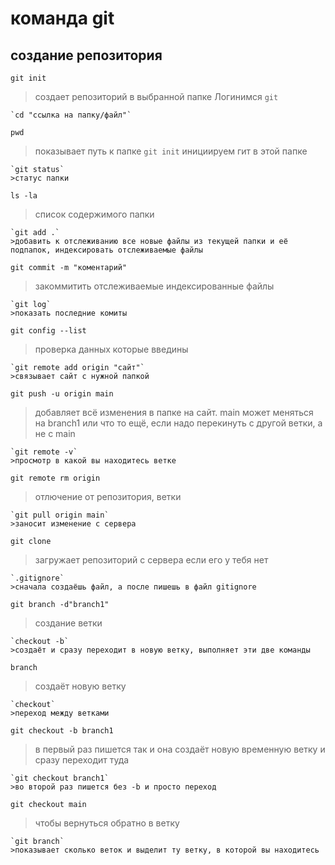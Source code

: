 # команда git
## создание репозитория 
`git init`
>создает репозиторий в выбранной папке
>Логинимся 
`git` 
```
`cd "ссылка на папку/файл"`
```
`pwd`
>показывает путь к папке
`git init`
>инициируем гит в этой папке
```
`git status`
>статус папки
```
`ls -la`
>cписок содержимого папки
```
`git add .`
>добавить к отслеживанию все новые файлы из текущей папки и её подпапок, индексировать отслеживаемые файлы
```
`git commit -m "коментарий"`
>закоммитить отслеживаемые индексированные файлы 
```
`git log`
>показать последние комиты
```
`git config --list`
>проверка данных которые введины 
```
`git remote add origin "сайт"` 
>связывает сайт с нужной папкой 
```
`git push -u origin main`
 >добавляет всё изменения в папке на сайт. main может меняться на branch1 или что то ещё, если надо перекинуть с другой ветки, а не с main
```
`git remote -v`
>просмотр в какой вы находитесь ветке
```
`git remote rm origin`
>отлючение от репозитория, ветки
```
`git pull origin main`
>заносит изменение с сервера
```
`git clone`
> загружает репозиторий с сервера если его у тебя нет
```
`.gitignore` 
>сначала создаёшь файл, а после пишешь в файл gitignore
```
`git branch -d"branch1"`
>создание ветки
```
`checkout -b`
>создаёт и сразу переходит в новую ветку, выполняет эти две команды
```
`branch`
>создаёт новую ветку
```
`checkout`
>переход между ветками
```
`git checkout -b branch1`
>в первый раз пишется так и она создаёт новую временную ветку и сразу переходит туда
```
`git checkout branch1`
>во второй раз пишется без -b и просто переход
``` 
`git checkout main`
>чтобы вернуться обратно в ветку
```
`git branch`
>показывает сколько веток и выделит ту ветку, в которой вы находитесь
```
